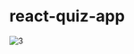 # react-quiz-app
![3](https://github.com/hmfaaiz/react-quiz-app/assets/126394589/177b8c3f-7ad1-49b9-808d-3f899729d4e9)

